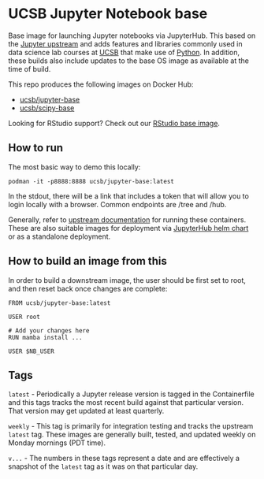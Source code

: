UCSB Jupyter Notebook base
=================

Base image for launching Jupyter notebooks via JupyterHub.  This based on the [Jupyter upstream](https://hub.docker.com/r/jupyter/base-notebook) and adds features and libraries commonly used in data science lab courses at [UCSB](https://ucsb.edu) that make use of [Python](https://www.python.org/).  In addition, these builds also include updates to the base OS image as available at the time of build.

This repo produces the following images on Docker Hub:
* [ucsb/jupyter-base](https://hub.docker.com/r/ucsb/jupyter-base)
* [ucsb/scipy-base](https://hub.docker.com/r/ucsb/scipy-base)

Looking for RStudio support?  Check out our [RStudio base image](https://hub.docker.com/u/ucsb/rstudio-base).

## How to run

The most basic way to demo this locally: 

`podman -it -p8888:8888 ucsb/jupyter-base:latest`

In the stdout, there will be a link that includes a token that will allow you to login locally with a browser.  Common endpoints are /tree and /hub.

Generally, refer to [upstream documentation](https://jupyter-docker-stacks.readthedocs.io/en/latest/) for running these containers. These are also suitable images for deployment via [JupyterHub helm chart](https://zero-to-jupyterhub.readthedocs.io/en/latest/) or as a standalone deployment.

## How to build an image from this

In order to build a downstream image, the user should be first set to root, and then reset back once changes are complete:

```
FROM ucsb/jupyter-base:latest

USER root

# Add your changes here
RUN mamba install ...

USER $NB_USER
```

## Tags

`latest` - Periodically a Jupyter release version is tagged in the Containerfile and this tags tracks the most recent build against that particular version.  That version may get updated at least quarterly.

`weekly` - This tag is primarily for integration testing and tracks the upstream `latest` tag.  These images are generally built, tested, and updated weekly on Monday mornings (PDT time).

`v...` - The numbers in these tags represent a date and are effectively a snapshot of the `latest` tag as it was on that particular day.  

